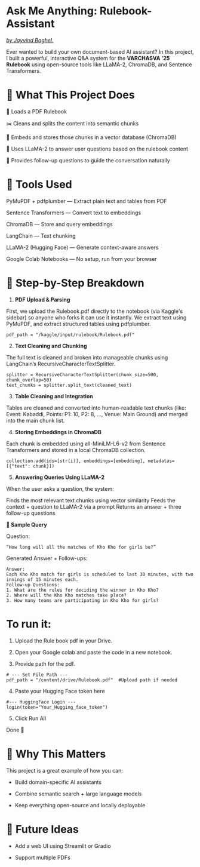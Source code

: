 # Ask Me Anything: Rulebook-Assistant
<ins> *by Jayvind Baghel.* </ins>

Ever wanted to build your own document-based AI assistant? In this project, I built a powerful, interactive Q&A system for the **VARCHASVA '25 Rulebook** using open-source tools like LLaMA-2, ChromaDB, and Sentence Transformers.

# 🚀 What This Project Does

📄 Loads a PDF Rulebook

✂️ Cleans and splits the content into semantic chunks

🔎 Embeds and stores those chunks in a vector database (ChromaDB)

🤖 Uses LLaMA-2 to answer user questions based on the rulebook content

💬 Provides follow-up questions to guide the conversation naturally

# 🔧 Tools Used
PyMuPDF + pdfplumber — Extract plain text and tables from PDF

Sentence Transformers — Convert text to embeddings

ChromaDB — Store and query embeddings

LangChain — Text chunking

LLaMA-2 (Hugging Face) — Generate context-aware answers

Google Colab Notebooks — No setup, run from your browser

# 📂 Step-by-Step Breakdown

1. **PDF Upload & Parsing**
   
First, we upload the Rulebook.pdf directly to the notebook (via Kaggle's sidebar) so anyone who forks it can use it instantly. We extract text using PyMuPDF, and extract structured tables using pdfplumber.

    pdf_path = "/kaggle/input/rulebook/Rulebook.pdf"

2. **Text Cleaning and Chunking**
   
The full text is cleaned and broken into manageable chunks using LangChain’s RecursiveCharacterTextSplitter.

    splitter = RecursiveCharacterTextSplitter(chunk_size=500, chunk_overlap=50)
    text_chunks = splitter.split_text(cleaned_text)

3. **Table Cleaning and Integration**
   
Tables are cleaned and converted into human-readable text chunks (like: Event: Kabaddi, Points: P1: 10, P2: 8, …, Venue: Main Ground) and merged into the main chunk list.

4. **Storing Embeddings in ChromaDB**
   
Each chunk is embedded using all-MiniLM-L6-v2 from Sentence Transformers and stored in a local ChromaDB collection.

    collection.add(ids=[str(i)], embeddings=[embedding], metadatas=[{"text": chunk}])

5. **Answering Queries Using LLaMA-2**
   
When the user asks a question, the system:

Finds the most relevant text chunks using vector similarity
Feeds the context + question to LLaMA-2 via a prompt
Returns an answer + three follow-up questions

**🎯 Sample Query**

Question:

    “How long will all the matches of Kho Kho for girls be?”

Generated Answer + Follow-ups:
```
Answer:
Each Kho Kho match for girls is scheduled to last 30 minutes, with two innings of 15 minutes each.
Follow-up Questions:
1. What are the rules for deciding the winner in Kho Kho?
2. Where will the Kho Kho matches take place?
3. How many teams are participating in Kho Kho for girls?
```
# To run it:

1. Upload the Rule book pdf in your Drive.

2. Open your Google colab and paste the code in a new notebook.

3. Provide path for the pdf.
```
# --- Set File Path ---
pdf_path = "/content/drive/Rulebook.pdf"  #Upload path if needed
```

4. Paste your Hugging Face token here
```
#--- HuggingFace Login ---
login(token="Your_Hugging_face_token")
```
5. Click Run All

Done 🎉

# 🤖 Why This Matters
This project is a great example of how you can:

* Build domain-specific AI assistants

* Combine semantic search + large language models

* Keep everything open-source and locally deployable

# 💬 Future Ideas
* Add a web UI using Streamlit or Gradio

* Support multiple PDFs
  
